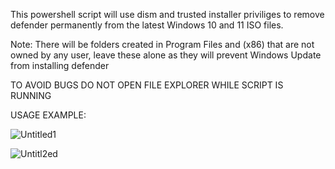 This powershell script will use dism and trusted installer priviliges to remove defender permanently from the latest Windows 10 and 11 ISO files.

Note: There will be folders created in Program Files and (x86) that are not owned by any user, leave these alone as they will prevent Windows Update from installing defender

TO AVOID BUGS DO NOT OPEN FILE EXPLORER WHILE SCRIPT IS RUNNING

USAGE EXAMPLE:


![Untitled1](https://github.com/zoicware/StripWindowsDefender/assets/118035521/e6456051-6c43-4900-818e-fe8cfa245686)


![Untitl2ed](https://github.com/zoicware/StripWindowsDefender/assets/118035521/a0de4b39-0719-41d1-afc0-9d174942aafa)
